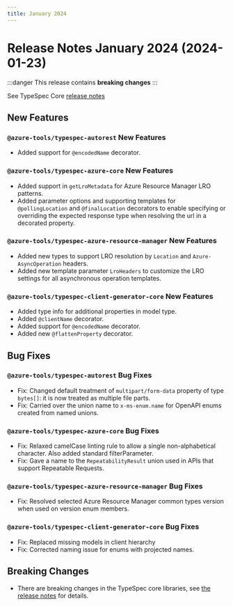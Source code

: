 ```yaml
---
title: January 2024
---
```


# Release Notes January 2024 (2024-01-23)

:::danger
This release contains **breaking changes**
:::

See TypeSpec Core [release notes](https://microsoft.github.io/typespec/release-notes/release-2024-01-23)

## New Features

### `@azure-tools/typespec-autorest` New Features

- Added support for `@encodedName` decorator.

### `@azure-tools/typespec-azure-core` New Features

- Added support in `getLroMetadata` for Azure Resource Manager LRO patterns.
- Added parameter options and supporting templates for `@pollingLocation` and `@finalLocation` decorators to enable specifying or overriding the expected response type when resolving the url in a decorated property.

### `@azure-tools/typespec-azure-resource-manager` New Features

- Added new types to support LRO resolution by `Location` and `Azure-AsyncOperation` headers.
- Added new template parameter `LroHeaders` to customize the LRO settings for all asynchronous operation templates.

### `@azure-tools/typespec-client-generator-core` New Features

- Added type info for additional properties in model type.
- Added `@clientName` decorator.
- Added support for `@encodedName` decorator.
- Added new `@flattenProperty` decorator.

## Bug Fixes

### `@azure-tools/typespec-autorest` Bug Fixes

- Fix: Changed default treatment of `multipart/form-data` property of type `bytes[]`: it is now treated as multiple file parts.
- Fix: Carried over the union name to `x-ms-enum.name` for OpenAPI enums created from named unions.

### `@azure-tools/typespec-azure-core` Bug Fixes

- Fix: Relaxed camelCase linting rule to allow a single non-alphabetical character. Also added standard filterParameter.
- Fix: Gave a name to the `RepeatabilityResult` union used in APIs that support Repeatable Requests.

### `@azure-tools/typespec-azure-resource-manager` Bug Fixes

- Fix: Resolved selected Azure Resource Manager common types version when used on version enum members.

### `@azure-tools/typespec-client-generator-core` Bug Fixes

- Fix: Replaced missing models in client hierarchy
- Fix: Corrected naming issue for enums with projected names.

## Breaking Changes

- There are breaking changes in the TypeSpec core libraries, see [the release notes](https://microsoft.github.io/typespec/release-notes/release-2024-01-23) for details.
